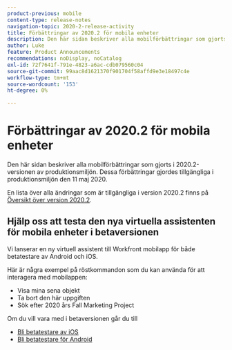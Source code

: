 ```yaml
---
product-previous: mobile
content-type: release-notes
navigation-topic: 2020-2-release-activity
title: Förbättringar av 2020.2 för mobila enheter
description: Den här sidan beskriver alla mobilförbättringar som gjorts i 2020.2-versionen av produktionsmiljön. Dessa förbättringar gjordes tillgängliga i produktionsmiljön den 11 maj 2020.
author: Luke
feature: Product Announcements
recommendations: noDisplay, noCatalog
exl-id: 72f7641f-791e-4823-a6ac-cdb079560c04
source-git-commit: 99aac8d1621370f901704f58affd9e3e18497c4e
workflow-type: tm+mt
source-wordcount: '153'
ht-degree: 0%

---
```


# Förbättringar av 2020.2 för mobila enheter

Den här sidan beskriver alla mobilförbättringar som gjorts i 2020.2-versionen av produktionsmiljön. Dessa förbättringar gjordes tillgängliga i produktionsmiljön den 11 maj 2020.

En lista över alla ändringar som är tillgängliga i version 2020.2 finns på [Översikt över version 2020.2](../../../product-announcements/product-releases/2020.2.-release-activity/2020-2-release-overview.md).

## Hjälp oss att testa den nya virtuella assistenten för mobila enheter i betaversionen

Vi lanserar en ny virtuell assistent till Workfront mobilapp för både betatestare av Android och iOS.

Här är några exempel på röstkommandon som du kan använda för att interagera med mobilappen:

* Visa mina sena objekt
* Ta bort den här uppgiften
* Sök efter 2020 års Fall Marketing Project

Om du vill vara med i betaversionen går du till

* [Bli betatestare av iOS](../../../workfront-basics/mobile-apps/using-the-workfront-mobile-app/ios-beta-tester.md)
* [Bli betatestare för Android](../../../workfront-basics/mobile-apps/using-the-workfront-mobile-app/android-beta-tester.md)
